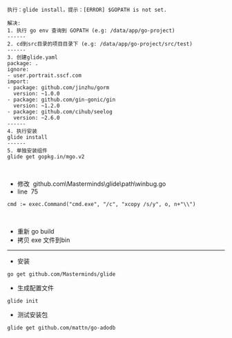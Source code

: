 ```
执行：glide install，提示：[ERROR] $GOPATH is not set.
 
解决:
1. 执行 go env 查询到 GOPATH (e.g: /data/app/go-project)
------
2. cd到src目录的项目目录下 (e.g: /data/app/go-project/src/test)
------
3. 创建glide.yaml
package: .
ignore:
- user.portrait.sscf.com
import:
- package: github.com/jinzhu/gorm
  version: ~1.0.0
- package: github.com/gin-gonic/gin
  version: ~1.2.0
- package: github.com/cihub/seelog
  version: ~2.6.0
------
4. 执行安装 
glide install
------
5. 单独安装组件
glide get gopkg.in/mgo.v2
```
 
- 修改  github.com\Masterminds\glide\path\winbug.go
 
- line  75
```
cmd := exec.Command("cmd.exe", "/c", "xcopy /s/y", o, n+"\\")
```
 
- 重新 go build
 
- 拷贝 exe 文件到bin

----

- 安装
```
go get github.com/Masterminds/glide
```

- 生成配置文件
```
glide init
```

- 测试安装包
```
glide get github.com/mattn/go-adodb
```
